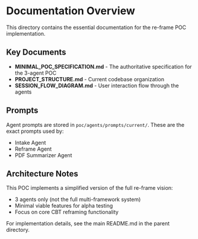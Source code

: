 # Documentation Overview

This directory contains the essential documentation for the re-frame POC implementation.

## Key Documents

- **MINIMAL_POC_SPECIFICATION.md** - The authoritative specification for the 3-agent POC
- **PROJECT_STRUCTURE.md** - Current codebase organization
- **SESSION_FLOW_DIAGRAM.md** - User interaction flow through the agents

## Prompts

Agent prompts are stored in `poc/agents/prompts/current/`. These are the exact prompts used by:
- Intake Agent
- Reframe Agent  
- PDF Summarizer Agent

## Architecture Notes

This POC implements a simplified version of the full re-frame vision:
- 3 agents only (not the full multi-framework system)
- Minimal viable features for alpha testing
- Focus on core CBT reframing functionality

For implementation details, see the main README.md in the parent directory.